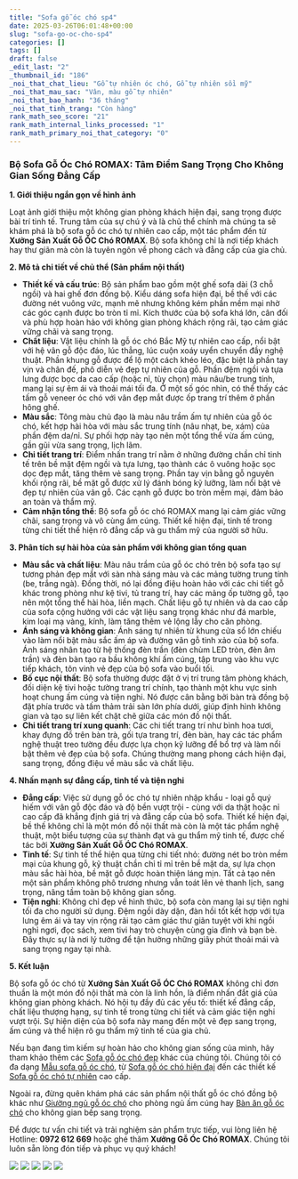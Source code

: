 ```yaml
---
title: "Sofa gỗ óc chó sp4"
date: 2025-03-26T06:01:48+00:00
slug: "sofa-go-oc-cho-sp4"
categories: []
tags: []
draft: false
_edit_last: "2"
_thumbnail_id: "186"
_noi_that_chat_lieu: "Gỗ tự nhiên óc chó, Gỗ tự nhiên sồi mỹ"
_noi_that_mau_sac: "Vân, màu gỗ tự nhiên"
_noi_that_bao_hanh: "36 tháng"
_noi_that_tinh_trang: "Còn hàng"
rank_math_seo_score: "21"
rank_math_internal_links_processed: "1"
rank_math_primary_noi_that_category: "0"
---
```

### **Bộ Sofa Gỗ Óc Chó ROMAX: Tâm Điểm Sang Trọng Cho Không Gian Sống Đẳng Cấp**

**1. Giới thiệu ngắn gọn về hình ảnh**

Loạt ảnh giới thiệu một không gian phòng khách hiện đại, sang trọng được bài trí tinh tế. Trung tâm của sự chú ý và là chủ thể chính mà chúng ta sẽ khám phá là bộ sofa gỗ óc chó tự nhiên cao cấp, một tác phẩm đến từ **Xưởng Sản Xuất Gỗ ÓC Chó ROMAX**. Bộ sofa không chỉ là nơi tiếp khách hay thư giãn mà còn là tuyên ngôn về phong cách và đẳng cấp của gia chủ.

**2. Mô tả chi tiết về chủ thể (Sản phẩm nội thất)**

* **Thiết kế và cấu trúc**: Bộ sản phẩm bao gồm một ghế sofa dài (3 chỗ ngồi) và hai ghế đơn đồng bộ. Kiểu dáng sofa hiện đại, bề thế với các đường nét vuông vức, mạnh mẽ nhưng không kém phần mềm mại nhờ các góc cạnh được bo tròn tỉ mỉ. Kích thước của bộ sofa khá lớn, cân đối và phù hợp hoàn hảo với không gian phòng khách rộng rãi, tạo cảm giác vững chãi và sang trọng.
* **Chất liệu**: Vật liệu chính là gỗ óc chó Bắc Mỹ tự nhiên cao cấp, nổi bật với hệ vân gỗ độc đáo, lúc thẳng, lúc cuộn xoáy uyển chuyển đầy nghệ thuật. Phần khung gỗ được để lộ một cách khéo léo, đặc biệt là phần tay vịn và chân đế, phô diễn vẻ đẹp tự nhiên của gỗ. Phần đệm ngồi và tựa lưng được bọc da cao cấp (hoặc nỉ, tùy chọn) màu nâu/be trung tính, mang lại sự êm ái và thoải mái tối đa. Ở một số góc nhìn, có thể thấy các tấm gỗ veneer óc chó với vân đẹp mắt được ốp trang trí thêm ở phần hông ghế.
* **Màu sắc**: Tông màu chủ đạo là màu nâu trầm ấm tự nhiên của gỗ óc chó, kết hợp hài hòa với màu sắc trung tính (nâu nhạt, be, xám) của phần đệm da/nỉ. Sự phối hợp này tạo nên một tổng thể vừa ấm cúng, gần gũi vừa sang trọng, lịch lãm.
* **Chi tiết trang trí**: Điểm nhấn trang trí nằm ở những đường chần chỉ tinh tế trên bề mặt đệm ngồi và tựa lưng, tạo thành các ô vuông hoặc sọc dọc đẹp mắt, tăng thêm vẻ sang trọng. Phần tay vịn bằng gỗ nguyên khối rộng rãi, bề mặt gỗ được xử lý đánh bóng kỹ lưỡng, làm nổi bật vẻ đẹp tự nhiên của vân gỗ. Các cạnh gỗ được bo tròn mềm mại, đảm bảo an toàn và thẩm mỹ.
* **Cảm nhận tổng thể**: Bộ sofa gỗ óc chó ROMAX mang lại cảm giác vững chãi, sang trọng và vô cùng ấm cúng. Thiết kế hiện đại, tinh tế trong từng chi tiết thể hiện rõ đẳng cấp và gu thẩm mỹ của người sở hữu.

**3. Phân tích sự hài hòa của sản phẩm với không gian tổng quan**

* **Màu sắc và chất liệu**: Màu nâu trầm của gỗ óc chó trên bộ sofa tạo sự tương phản đẹp mắt với sàn nhà sáng màu và các mảng tường trung tính (be, trắng ngà). Đồng thời, nó lại đồng điệu hoàn hảo với các chi tiết gỗ khác trong phòng như kệ tivi, tủ trang trí, hay các mảng ốp tường gỗ, tạo nên một tổng thể hài hòa, liền mạch. Chất liệu gỗ tự nhiên và da cao cấp của sofa cộng hưởng với các vật liệu sang trọng khác như đá marble, kim loại mạ vàng, kính, làm tăng thêm vẻ lộng lẫy cho căn phòng.
* **Ánh sáng và không gian**: Ánh sáng tự nhiên từ khung cửa sổ lớn chiếu vào làm nổi bật màu sắc ấm áp và đường vân gỗ tinh xảo của bộ sofa. Ánh sáng nhân tạo từ hệ thống đèn trần (đèn chùm LED tròn, đèn âm trần) và đèn bàn tạo ra bầu không khí ấm cúng, tập trung vào khu vực tiếp khách, tôn vinh vẻ đẹp của bộ sofa vào buổi tối.
* **Bố cục nội thất**: Bộ sofa thường được đặt ở vị trí trung tâm phòng khách, đối diện kệ tivi hoặc tường trang trí chính, tạo thành một khu vực sinh hoạt chung ấm cúng và tiện nghi. Nó được cân bằng bởi bàn trà đồng bộ đặt phía trước và tấm thảm trải sàn lớn phía dưới, giúp định hình không gian và tạo sự liên kết chặt chẽ giữa các món đồ nội thất.
* **Chi tiết trang trí xung quanh**: Các chi tiết trang trí như bình hoa tươi, khay đựng đồ trên bàn trà, gối tựa trang trí, đèn bàn, hay các tác phẩm nghệ thuật treo tường đều được lựa chọn kỹ lưỡng để bổ trợ và làm nổi bật thêm vẻ đẹp của bộ sofa. Chúng thường mang phong cách hiện đại, sang trọng, đồng điệu về màu sắc và chất liệu.

**4. Nhấn mạnh sự đẳng cấp, tinh tế và tiện nghi**

* **Đẳng cấp**: Việc sử dụng gỗ óc chó tự nhiên nhập khẩu - loại gỗ quý hiếm với vân gỗ độc đáo và độ bền vượt trội - cùng với da thật hoặc nỉ cao cấp đã khẳng định giá trị và đẳng cấp của bộ sofa. Thiết kế hiện đại, bề thế không chỉ là một món đồ nội thất mà còn là một tác phẩm nghệ thuật, một biểu tượng của sự thành đạt và gu thẩm mỹ tinh tế, được chế tác bởi **Xưởng Sản Xuất Gỗ ÓC Chó ROMAX**.
* **Tinh tế**: Sự tinh tế thể hiện qua từng chi tiết nhỏ: đường nét bo tròn mềm mại của khung gỗ, kỹ thuật chần chỉ tỉ mỉ trên bề mặt da, sự lựa chọn màu sắc hài hòa, bề mặt gỗ được hoàn thiện láng mịn. Tất cả tạo nên một sản phẩm không phô trương nhưng vẫn toát lên vẻ thanh lịch, sang trọng, nâng tầm toàn bộ không gian sống.
* **Tiện nghi**: Không chỉ đẹp về hình thức, bộ sofa còn mang lại sự tiện nghi tối đa cho người sử dụng. Đệm ngồi dày dặn, đàn hồi tốt kết hợp với tựa lưng êm ái và tay vịn rộng rãi tạo cảm giác thư giãn tuyệt vời khi ngồi nghỉ ngơi, đọc sách, xem tivi hay trò chuyện cùng gia đình và bạn bè. Đây thực sự là nơi lý tưởng để tận hưởng những giây phút thoải mái và sang trọng ngay tại nhà.

**5. Kết luận**

Bộ sofa gỗ óc chó từ **Xưởng Sản Xuất Gỗ ÓC Chó ROMAX** không chỉ đơn thuần là một món đồ nội thất mà còn là linh hồn, là điểm nhấn đắt giá của không gian phòng khách. Nó hội tụ đầy đủ các yếu tố: thiết kế đẳng cấp, chất liệu thượng hạng, sự tinh tế trong từng chi tiết và cảm giác tiện nghi vượt trội. Sự hiện diện của bộ sofa này mang đến một vẻ đẹp sang trọng, ấm cúng và thể hiện rõ gu thẩm mỹ tinh tế của gia chủ.

Nếu bạn đang tìm kiếm sự hoàn hảo cho không gian sống của mình, hãy tham khảo thêm các [Sofa gỗ óc chó đẹp](https://romax.vn/danh-muc/phong-khach/sofa-go-oc-cho/ "Sofa gỗ óc chó đẹp") khác của chúng tôi. Chúng tôi có đa dạng [Mẫu sofa gỗ óc chó](https://romax.vn/danh-muc/phong-khach/sofa-go-oc-cho/ "Mẫu sofa gỗ óc chó"), từ [Sofa gỗ óc chó hiện đại](https://romax.vn/danh-muc/phong-khach/sofa-go-oc-cho/ "Sofa gỗ óc chó hiện đại") đến các thiết kế [Sofa gỗ óc chó tự nhiên](https://romax.vn/danh-muc/phong-khach/sofa-go-oc-cho/ "Sofa gỗ óc chó tự nhiên") cao cấp.

Ngoài ra, đừng quên khám phá các sản phẩm nội thất gỗ óc chó đồng bộ khác như [Giường ngủ gỗ óc chó](https://romax.vn/danh-muc/phong-ngu/giuong-go-oc-cho/ "Giường ngủ gỗ óc chó") cho phòng ngủ ấm cúng hay [Bàn ăn gỗ óc chó](https://romax.vn/danh-muc/phong-bep/ban-an-go-oc-cho/ "Bàn ăn gỗ óc chó") cho không gian bếp sang trọng.

Để được tư vấn chi tiết và trải nghiệm sản phẩm trực tiếp, vui lòng liên hệ Hotline: **0972 612 669** hoặc ghé thăm **Xưởng Gỗ Óc Chó ROMAX**. Chúng tôi luôn sẵn lòng đón tiếp và phục vụ quý khách!

[![](https://romax.vn/wp-content/uploads/2025/03/sofa-go-oc-cho-sf4-00-23-1280x854.webp)](https://romax.vn/wp-content/uploads/2025/03/sofa-go-oc-cho-sf4-00-23.webp) [![](https://romax.vn/wp-content/uploads/2025/03/sofa-go-oc-cho-sf4-00-24-1280x854.webp)](https://romax.vn/wp-content/uploads/2025/03/sofa-go-oc-cho-sf4-00-24.webp) [![](https://romax.vn/wp-content/uploads/2025/03/sofa-go-oc-cho-sf4-00-25-1280x1280.webp)](https://romax.vn/wp-content/uploads/2025/03/sofa-go-oc-cho-sf4-00-25.webp) [![](https://romax.vn/wp-content/uploads/2025/03/sofa-go-oc-cho-sf4-00-26-1280x1280.webp)](https://romax.vn/wp-content/uploads/2025/03/sofa-go-oc-cho-sf4-00-26.webp) [![](https://romax.vn/wp-content/uploads/2025/03/sofa-go-oc-cho-sf4-00-27-1280x854.webp)](https://romax.vn/wp-content/uploads/2025/03/sofa-go-oc-cho-sf4-00-27.webp)